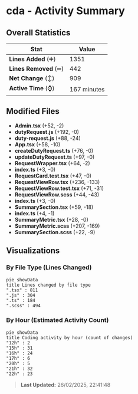 # cda - Activity Summary 

## Overall Statistics

| Stat                   | Value                                                             |
| ---------------------- | ----------------------------------------------------------------- |
| **Lines Added** (➕)   | 1351                                          |
| **Lines Removed** (➖) | 442                                        |
| **Net Change** (↕)    | 909                |
| **Active Time** (⌚)   | 167 minutes |


## Modified Files
- **Admin.tsx** (+52, -2)
- **dutyRequest.js** (+192, -0)
- **duty-request.js** (+88, -24)
- **App.tsx** (+58, -10)
- **createDutyRequest.ts** (+76, -0)
- **updateDutyRequest.ts** (+97, -0)
- **RequestWrapper.tsx** (+64, -2)
- **index.ts** (+3, -0)
- **RequestCard.test.tsx** (+47, -0)
- **RequestViewRow.tsx** (+236, -133)
- **RequestViewRow.test.tsx** (+71, -31)
- **RequestViewRow.scss** (+44, -43)
- **index.ts** (+3, -0)
- **SummarySection.tsx** (+59, -18)
- **index.ts** (+4, -1)
- **SummaryMetric.tsx** (+28, -0)
- **SummaryMetric.scss** (+207, -169)
- **SummarySection.scss** (+22, -9)

## Visualizations

### By File Type (Lines Changed)

```mermaid
pie showData
title Lines changed by file type
".tsx" : 811
".js" : 304
".ts" : 184
".scss" : 494
```

### By Hour (Estimated Activity Count)

```mermaid
pie showData
title Coding activity by hour (count of changes)
"12h" : 2
"15h" : 31
"16h" : 24
"17h" : 6
"20h" : 5
"21h" : 32
"22h" : 23
```


> **Last Updated:** 26/02/2025, 22:41:48